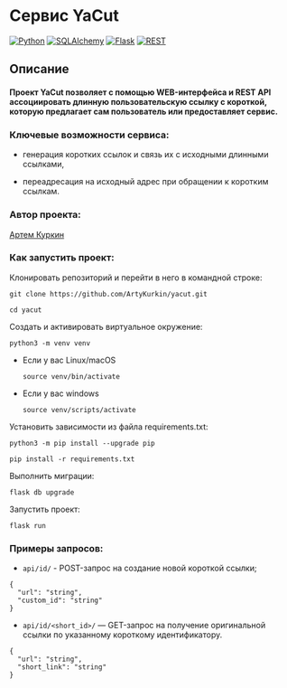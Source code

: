 # Сервис YaCut
[![Python](https://img.shields.io/badge/-Python-464646?style=flat&logo=Python&logoColor=ffffff&color=043A6B)](https://www.python.org/)
[![SQLAlchemy](https://img.shields.io/badge/-SQLAlchemy-464646?style=flat&logo=SQLAlchemy&logoColor=ffffff&color=043A6B)](https://www.postgresql.org/)
[![Flask](https://img.shields.io/badge/-Flask-464646?style=flat&logo=Flask&logoColor=ffffff&color=043A6B)](https://www.djangoproject.com/)
[![REST](https://img.shields.io/badge/-REST-464646?style=flat&logo=REST&logoColor=ffffff&color=043A6B)](https://www.django-rest-framework.org/)


## Описание
#### Проект YaCut позволяет с помощью WEB-интерфейса и REST API ассоциировать длинную пользовательскую ссылку с короткой, которую предлагает сам пользователь или предоставляет сервис.

### Ключевые возможности сервиса:

- генерация коротких ссылок и связь их с исходными длинными ссылками,

- переадресация на исходный адрес при обращении к коротким ссылкам.

### Автор проекта:

[Артем Куркин](https://github.com/ArtyKurkin)

### Как запустить проект:

Клонировать репозиторий и перейти в него в командной строке:

```
git clone https://github.com/ArtyKurkin/yacut.git
```

```
cd yacut
```

Cоздать и активировать виртуальное окружение:

```
python3 -m venv venv
```

* Если у вас Linux/macOS

    ```
    source venv/bin/activate
    ```

* Если у вас windows

    ```
    source venv/scripts/activate
    ```

Установить зависимости из файла requirements.txt:

```
python3 -m pip install --upgrade pip
```

```
pip install -r requirements.txt
```

Выполнить миграции:

```
flask db upgrade
```

Запустить проект:

```
flask run
```

### Примеры запросов:

* `api/id/` - POST-запрос на создание новой короткой ссылки;
```
{
  "url": "string",
  "custom_id": "string"
}
```
* `api/id/<short_id>/` — GET-запрос на получение оригинальной ссылки по указанному короткому идентификатору.
```
{
  "url": "string",
  "short_link": "string"
}
```